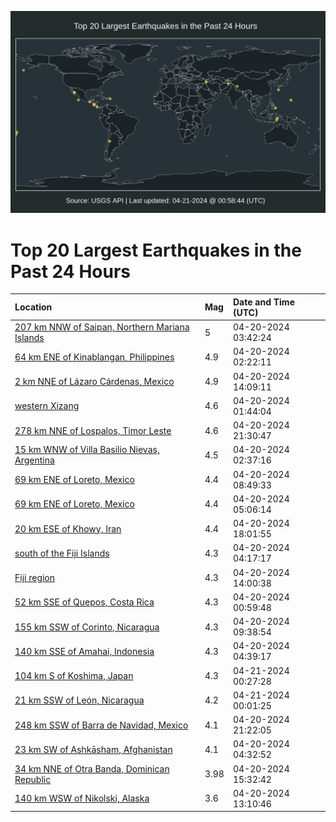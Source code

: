 ![Map](./map.png)

# Top 20 Largest Earthquakes in the Past 24 Hours

| Location | Mag | Date and Time (UTC) |
|:---|:---|:---|
| [207 km NNW of Saipan, Northern Mariana Islands](https://earthquake.usgs.gov/earthquakes/eventpage/us7000mde4) | 5 | 04-20-2024 03:42:24 |
| [64 km ENE of Kinablangan, Philippines](https://earthquake.usgs.gov/earthquakes/eventpage/us7000mddj) | 4.9 | 04-20-2024 02:22:11 |
| [2 km NNE of Lázaro Cárdenas, Mexico](https://earthquake.usgs.gov/earthquakes/eventpage/us7000mdh8) | 4.9 | 04-20-2024 14:09:11 |
| [western Xizang](https://earthquake.usgs.gov/earthquakes/eventpage/us7000mdda) | 4.6 | 04-20-2024 01:44:04 |
| [278 km NNE of Lospalos, Timor Leste](https://earthquake.usgs.gov/earthquakes/eventpage/us7000mdj7) | 4.6 | 04-20-2024 21:30:47 |
| [15 km WNW of Villa Basilio Nievas, Argentina](https://earthquake.usgs.gov/earthquakes/eventpage/us7000mddl) | 4.5 | 04-20-2024 02:37:16 |
| [69 km ENE of Loreto, Mexico](https://earthquake.usgs.gov/earthquakes/eventpage/us7000mdfu) | 4.4 | 04-20-2024 08:49:33 |
| [69 km ENE of Loreto, Mexico](https://earthquake.usgs.gov/earthquakes/eventpage/us7000mdev) | 4.4 | 04-20-2024 05:06:14 |
| [20 km ESE of Khowy, Iran](https://earthquake.usgs.gov/earthquakes/eventpage/us7000mdi6) | 4.4 | 04-20-2024 18:01:55 |
| [south of the Fiji Islands](https://earthquake.usgs.gov/earthquakes/eventpage/us7000mdef) | 4.3 | 04-20-2024 04:17:17 |
| [Fiji region](https://earthquake.usgs.gov/earthquakes/eventpage/us7000mdh6) | 4.3 | 04-20-2024 14:00:38 |
| [52 km SSE of Quepos, Costa Rica](https://earthquake.usgs.gov/earthquakes/eventpage/us7000mdd4) | 4.3 | 04-20-2024 00:59:48 |
| [155 km SSW of Corinto, Nicaragua](https://earthquake.usgs.gov/earthquakes/eventpage/us7000mdg0) | 4.3 | 04-20-2024 09:38:54 |
| [140 km SSE of Amahai, Indonesia](https://earthquake.usgs.gov/earthquakes/eventpage/us7000mdeu) | 4.3 | 04-20-2024 04:39:17 |
| [104 km S of Koshima, Japan](https://earthquake.usgs.gov/earthquakes/eventpage/us7000mdk5) | 4.3 | 04-21-2024 00:27:28 |
| [21 km SSW of León, Nicaragua](https://earthquake.usgs.gov/earthquakes/eventpage/us7000mdjz) | 4.2 | 04-21-2024 00:01:25 |
| [248 km SSW of Barra de Navidad, Mexico](https://earthquake.usgs.gov/earthquakes/eventpage/us7000mdjb) | 4.1 | 04-20-2024 21:22:05 |
| [23 km SW of Ashkāsham, Afghanistan](https://earthquake.usgs.gov/earthquakes/eventpage/us7000mdej) | 4.1 | 04-20-2024 04:32:52 |
| [34 km NNE of Otra Banda, Dominican Republic](https://earthquake.usgs.gov/earthquakes/eventpage/pr2024111000) | 3.98 | 04-20-2024 15:32:42 |
| [140 km WSW of Nikolski, Alaska](https://earthquake.usgs.gov/earthquakes/eventpage/us7000mdhy) | 3.6 | 04-20-2024 13:10:46 |
